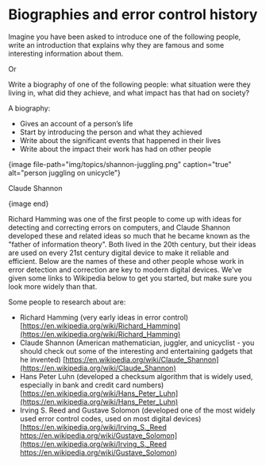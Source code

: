 # Biographies and error control history

Imagine you have been asked to introduce one of the following people, write an introduction that explains why they are famous and some interesting information about them.

Or

Write a biography of one of the following people: what situation were they living in, what did they achieve, and what impact has that had on society?

A biography:

-   Gives an account of a person’s life
-   Start by introducing the person and what they achieved
-   Write about the significant events that happened in their lives
-   Write about the impact their work has had on other people

{image file-path="img/topics/shannon-juggling.png" caption="true" alt="person juggling on unicycle"}

Claude Shannon

{image end}

Richard Hamming was one of the first people to come up with ideas for detecting and correcting errors on computers, and Claude Shannon developed these and related ideas so much that he became known as the "father of information theory".
Both lived in the 20th century, but their ideas are used on every 21st century digital device to make it reliable and efficient.
Below are the names of these and other people whose work in error detection and correction are key to modern digital devices.
We've given some links to Wikipedia below to get you started, but make sure you look more widely than that.

Some people to research about are:

-   Richard Hamming (very early ideas in error control) [https://en.wikipedia.org/wiki/Richard_Hamming](https://en.wikipedia.org/wiki/Richard_Hamming)
-   Claude Shannon (American mathematician, juggler, and unicyclist - you should check out some of the interesting and entertaining gadgets that he invented) [https://en.wikipedia.org/wiki/Claude_Shannon](https://en.wikipedia.org/wiki/Claude_Shannon)
-   Hans Peter Luhn (developed a checksum algorithm that is widely used, especially in bank and credit card numbers) [https://en.wikipedia.org/wiki/Hans_Peter_Luhn](https://en.wikipedia.org/wiki/Hans_Peter_Luhn)
-   Irving S. Reed and Gustave Solomon (developed one of the most widely used error control codes, used on most digital devices) [https://en.wikipedia.org/wiki/Irving_S._Reed https://en.wikipedia.org/wiki/Gustave_Solomon](https://en.wikipedia.org/wiki/Irving_S._Reed https://en.wikipedia.org/wiki/Gustave_Solomon)
